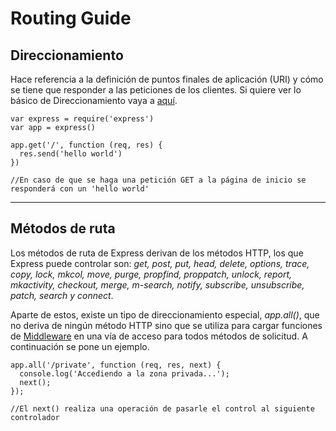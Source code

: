 # Routing Guide

## Direccionamiento

Hace referencia a la definición de puntos finales de aplicación (URI) y cómo se tiene que responder a las peticiones de los clientes. Si quiere ver lo básico de Direccionamiento vaya a [aquí](../BasicRouting/BasicRouting.md).  
~~~
var express = require('express')
var app = express()

app.get('/', function (req, res) {
  res.send('hello world')
})

//En caso de que se haga una petición GET a la página de inicio se responderá con un 'hello world'
~~~
---
## Métodos de ruta

Los métodos de ruta de Express derivan de los métodos HTTP, los que Express puede controlar son: *get, post, put, head, delete, options, trace, copy, lock, mkcol, move, purge, propfind, proppatch, unlock, report, mkactivity, checkout, merge, m-search, notify,  subscribe, unsubscribe, patch, search y connect*.

Aparte de estos, existe un tipo de direccionamiento especial, *app.all()*, que no deriva de ningún método HTTP sino que se utiliza para cargar funciones de [Middleware](../UsingMiddleware/UsingMiddleware.md) en una vía de acceso para todos métodos de solicitud. A continuación se pone un ejemplo.

~~~
app.all('/private', function (req, res, next) {
  console.log('Accediendo a la zona privada...');
  next();
});

//El next() realiza una operación de pasarle el control al siguiente controlador
~~~
